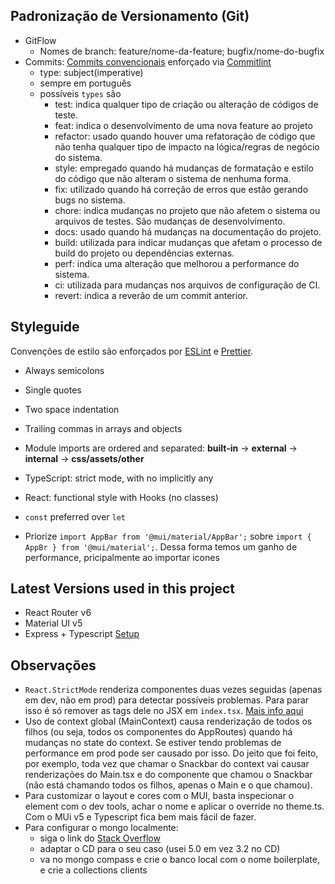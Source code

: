 ## Padronização de Versionamento (Git)

- GitFlow
    - Nomes de branch: feature/nome-da-feature; bugfix/nome-do-bugfix
- Commits: [Commits convencionais](https://medium.com/linkapi-solutions/conventional-commits-pattern-3778d1a1e657) enforçado via [Commitlint](https://commitlint.js.org/#/)
    - type: subject(imperative)
    - sempre em português
    - possíveis `types` são
        - test: indica qualquer tipo de criação ou alteração de códigos de teste. 
        - feat: indica o desenvolvimento de uma nova feature ao projeto
        - refactor: usado quando houver uma refatoração de código que não tenha qualquer tipo de impacto na lógica/regras de negócio do sistema. 
        - style: empregado quando há mudanças de formatação e estilo do código que não alteram o sistema de nenhuma forma.
        - fix: utilizado quando há correção de erros que estão gerando bugs no sistema.
        - chore: indica mudanças no projeto que não afetem o sistema ou arquivos de testes. São mudanças de desenvolvimento.
        - docs: usado quando há mudanças na documentação do projeto.
        - build: utilizada para indicar mudanças que afetam o processo de build do projeto ou dependências externas.
        - perf: indica uma alteração que melhorou a performance do sistema.
        - ci: utilizada para mudanças nos arquivos de configuração de CI.
        - revert: indica a reverão de um commit anterior.

## Styleguide

Convenções de estilo são enforçados por [ESLint](.eslintrc.js) e [Prettier](.prettierrc).

- Always semicolons
- Single quotes
- Two space indentation
- Trailing commas in arrays and objects
- Module imports are ordered and separated: **built-in** -> **external** -> **internal** -> **css/assets/other**
- TypeScript: strict mode, with no implicitly any
- React: functional style with Hooks (no classes)
- `const` preferred over `let`

- Priorize `import AppBar from '@mui/material/AppBar';` sobre `import { AppBr } from '@mui/material';`. Dessa forma temos
um ganho de performance, pricipalmente ao importar icones

<!-- Falta atualizar as duas seções abaixo -->

## Latest Versions used in this project

- React Router v6
- Material UI v5
- Express + Typescript [Setup](https://blog.logrocket.com/how-to-set-up-node-typescript-express/)

## Observações

- `React.StrictMode` renderiza componentes duas vezes seguidas (apenas em dev, não em prod) para detectar possíveis problemas.
Para parar isso é só remover as tags dele no JSX em `index.tsx`. [Mais info aqui](https://stackoverflow.com/a/61897567/16855638)
- Uso de context global (MainContext) causa renderização de todos os filhos (ou seja, todos os componentes do AppRoutes) quando há mudanças no state do context. Se estiver tendo problemas de performance em prod pode ser causado por isso. Do jeito que foi feito, por exemplo, toda vez que chamar o Snackbar do context vai causar renderizações do Main.tsx e do componente que chamou o Snackbar (não está chamando todos os filhos, apenas o Main e o que chamou).
- Para customizar o layout e cores com o MUI, basta inspecionar o element com o dev tools, achar o nome e aplicar o override no theme.ts. Com o MUi v5 e Typescript fica bem mais fácil de fazer.
- Para configurar o mongo localmente: 
  - siga o link do [Stack Overflow](https://stackoverflow.com/a/37548118/16855638)
  - adaptar o CD para o seu caso (usei 5.0 em vez 3.2 no CD)
  - va no mongo compass e crie o banco local com o nome boilerplate, e crie a collections clients
